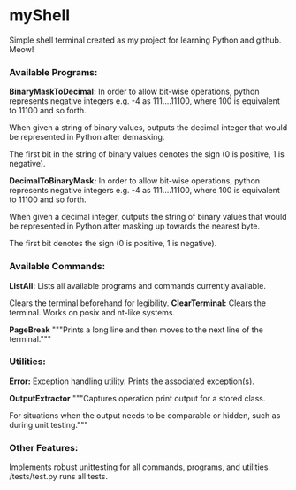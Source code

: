 # myShell
Simple shell terminal created as my project for learning Python and github. Meow!

### Available Programs:
**BinaryMaskToDecimal:**
In order to allow bit-wise operations, python represents negative integers e.g. -4 as 111....11100, where 100 is equivalent to 11100 and so forth.
    
When given a string of binary values, outputs the decimal integer that would be represented in Python after demasking.
    
The first bit in the string of binary values denotes the sign (0 is positive, 1 is negative).

**DecimalToBinaryMask:**
In order to allow bit-wise operations, python represents negative integers e.g. -4 as 111....11100, where 100 is equivalent to 11100 and so forth.
    
When given a decimal integer, outputs the string of binary values that would be represented in Python after masking up towards the nearest byte.
    
The first bit denotes the sign (0 is positive, 1 is negative).

### Available Commands:
**ListAll:**
Lists all available programs and commands currently available.

Clears the terminal beforehand for legibility.
**ClearTerminal:**
Clears the terminal. Works on posix and nt-like systems.

**PageBreak**
"""Prints a long line and then moves to the next line of the terminal."""

### Utilities:
**Error:**
Exception handling utility. Prints the associated exception(s).

**OutputExtractor**
"""Captures operation print output for a stored class.
    
For situations when the output needs to be comparable or hidden, such as during unit testing."""

### Other Features:
Implements robust unittesting for all commands, programs, and utilities. /tests/test.py runs all tests.